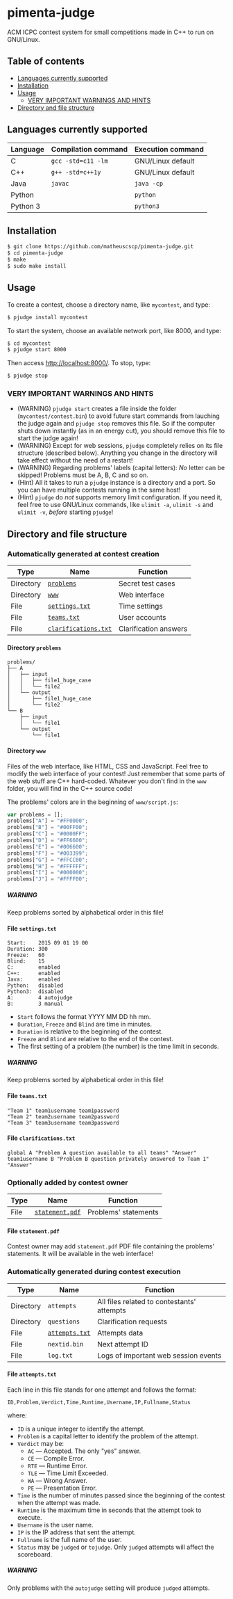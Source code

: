# pimenta-judge
ACM ICPC contest system for small competitions made in C++ to run on GNU/Linux.

## Table of contents
* [Languages currently supported](#languages-currently-supported)
* [Installation](#installation)
* [Usage](#usage)
  * [VERY IMPORTANT WARNINGS AND HINTS](#very-important-warnings-and-hints)
* [Directory and file structure](#directory-and-file-structure)

## Languages currently supported
| Language | Compilation command | Execution command |
| -------- | ------------------- | ----------------- |
| C        | `gcc -std=c11 -lm`  | GNU/Linux default |
| C++      | `g++ -std=c++1y`    | GNU/Linux default |
| Java     | `javac`             | `java -cp`        |
| Python   |                     | `python`          |
| Python 3 |                     | `python3`         |

## Installation
```bash
$ git clone https://github.com/matheuscscp/pimenta-judge.git
$ cd pimenta-judge
$ make
$ sudo make install
```

## Usage
To create a contest, choose a directory name, like `mycontest`, and type:
```bash
$ pjudge install mycontest
```
To start the system, choose an available network port, like 8000, and type:
```bash
$ cd mycontest
$ pjudge start 8000
```
Then access [http://localhost:8000/](http://localhost:8000/). To stop, type:
```bash
$ pjudge stop
```

### VERY IMPORTANT WARNINGS AND HINTS
* (WARNING) `pjudge start` creates a file inside the folder (`mycontest/contest.bin`) to avoid future start commands from lauching the judge again and `pjudge stop` removes this file. So if the computer shuts down instantly (as in an energy cut), you should remove this file to start the judge again!
* (WARNING) Except for web sessions, `pjudge` completely relies on its file structure (described below). Anything you change in the directory will take effect without the need of a restart!
* (WARNING) Regarding problems' labels (capital letters): *No* letter can be skipped! Problems must be A, B, C and so on.
* (Hint) All it takes to run a `pjudge` instance is a directory and a port. So you can have multiple contests running in the same host!
* (Hint) `pjudge` do *not* supports memory limit configuration. If you need it, feel free to use GNU/Linux commands, like `ulimit -a`, `ulimit -s` and `ulimit -v`, *before* starting `pjudge`!

## Directory and file structure

### Automatically generated at contest creation
| Type      | Name                                            | Function              |
| --------- | ----------------------------------------------- | --------------------- |
| Directory | [`problems`](#directory-problems)               | Secret test cases     |
| Directory | [`www`](#directory-www)                         | Web interface         |
| File      | [`settings.txt`](#file-settingstxt)             | Time settings         |
| File      | [`teams.txt`](#file-teamstxt)                   | User accounts         |
| File      | [`clarifications.txt`](#file-clarificationstxt) | Clarification answers |

#### Directory `problems`
```
problems/
├── A
│   ├── input
│   │   ├── file1_huge_case
│   │   └── file2
│   └── output
│       ├── file1_huge_case
│       └── file2
└── B
    ├── input
    │   └── file1
    └── output
        └── file1
```

#### Directory `www`
Files of the web interface, like HTML, CSS and JavaScript. Feel free to modify the web interface of your contest! Just remember that some parts of the web stuff are C++ hard-coded. Whatever you don't find in the `www` folder, you will find in the C++ source code!

The problems' colors are in the beginning of `www/script.js`:
```javascript
var problems = [];
problems["A"] = "#FF0000";
problems["B"] = "#00FF00";
problems["C"] = "#0000FF";
problems["D"] = "#FF6600";
problems["E"] = "#006600";
problems["F"] = "#003399";
problems["G"] = "#FFCC00";
problems["H"] = "#FFFFFF";
problems["I"] = "#000000";
problems["J"] = "#FFFF00";
```
##### WARNING
Keep problems sorted by alphabetical order in this file!

#### File `settings.txt`
```
Start:    2015 09 01 19 00
Duration: 300
Freeze:   60
Blind:    15
C:        enabled
C++:      enabled
Java:     enabled
Python:   disabled
Python3:  disabled
A:        4 autojudge
B:        3 manual
```
* `Start` follows the format YYYY MM DD hh mm.
* `Duration`, `Freeze` and `Blind` are time in minutes.
* `Duration` is relative to the beginning of the contest.
* `Freeze` and `Blind` are relative to the end of the contest.
* The first setting of a problem (the number) is the time limit in seconds.

##### WARNING
Keep problems sorted by alphabetical order in this file!

#### File `teams.txt`
```
"Team 1" team1username team1password
"Team 2" team2username team2password
"Team 3" team3username team3password
```

#### File `clarifications.txt`
```
global A "Problem A question available to all teams" "Answer"
team1username B "Problem B question privately answered to Team 1" "Answer"
```

### Optionally added by contest owner
| Type | Name                                  | Function             |
| ---- | ------------------------------------- | -------------------- |
| File | [`statement.pdf`](#file-statementpdf) | Problems' statements |

#### File `statement.pdf`
Contest owner may add `statement.pdf` PDF file containing the problems' statements. It will be available in the web interface!

### Automatically generated during contest execution
| Type      | Name                                | Function                                   |
| --------- | ----------------------------------- | ------------------------------------------ |
| Directory | `attempts`                          | All files related to contestants' attempts |
| Directory | `questions`                         | Clarification requests                     |
| File      | [`attempts.txt`](#file-attemptstxt) | Attempts data                              |
| File      | `nextid.bin`                        | Next attempt ID                            |
| File      | `log.txt`                           | Logs of important web session events       |

#### File `attempts.txt`
Each line in this file stands for one attempt and follows the format:
```
ID,Problem,Verdict,Time,Runtime,Username,IP,Fullname,Status
```
where:
* `ID` is a unique integer to identify the attempt.
* `Problem` is a capital letter to identify the problem of the attempt.
* `Verdict` may be:
  * `AC` — Accepted. The only "yes" answer.
  * `CE` — Compile Error.
  * `RTE` — Runtime Error.
  * `TLE` — Time Limit Exceeded.
  * `WA` — Wrong Answer.
  * `PE` — Presentation Error.
* `Time` is the number of minutes passed since the beginning of the contest when the attempt was made.
* `Runtime` is the maximum time in seconds that the attempt took to execute.
* `Username` is the user name.
* `IP` is the IP address that sent the attempt.
* `Fullname` is the full name of the user.
* `Status` may be `judged` or `tojudge`. Only `judged` attempts will affect the scoreboard.

##### WARNING
Only problems with the `autojudge` setting will produce `judged` attempts.
